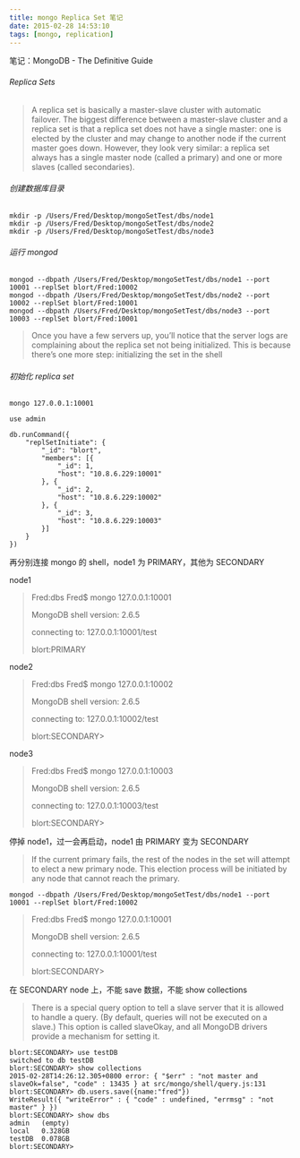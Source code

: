 ```yaml
---
title: mongo Replica Set 笔记
date: 2015-02-28 14:53:10
tags: [mongo, replication]
---
```


笔记：MongoDB - The Definitive Guide

###### Replica Sets

> A replica set is basically a master-slave cluster with automatic failover. The biggest difference between a master-slave cluster and a replica set is that a replica set does not have a single master: one is elected by the cluster and may change to another node if the current master goes down. However, they look very similar: a replica set always has a single master node (called a primary) and one or more slaves (called secondaries). 

<!--more-->

###### 创建数据库目录

```
mkdir -p /Users/Fred/Desktop/mongoSetTest/dbs/node1
mkdir -p /Users/Fred/Desktop/mongoSetTest/dbs/node2
mkdir -p /Users/Fred/Desktop/mongoSetTest/dbs/node3
```

###### 运行 mongod

```
mongod --dbpath /Users/Fred/Desktop/mongoSetTest/dbs/node1 --port 10001 --replSet blort/Fred:10002
mongod --dbpath /Users/Fred/Desktop/mongoSetTest/dbs/node2 --port 10002 --replSet blort/Fred:10001
mongod --dbpath /Users/Fred/Desktop/mongoSetTest/dbs/node3 --port 10003 --replSet blort/Fred:10001
```

> Once you have a few servers up, you’ll notice that the server logs are complaining about the replica set not being initialized. This is because there’s one more step: initializing the set in the shell



###### 初始化 replica set

```
mongo 127.0.0.1:10001

use admin

db.runCommand({
    "replSetInitiate": {
        "_id": "blort",
        "members": [{
            "_id": 1,
            "host": "10.8.6.229:10001"
        }, {
            "_id": 2,
            "host": "10.8.6.229:10002"
        }, {
            "_id": 3,
            "host": "10.8.6.229:10003"
        }]
    }
})
```

再分别连接 mongo 的 shell，node1 为 PRIMARY，其他为 SECONDARY


node1

> Fred:dbs Fred$ mongo 127.0.0.1:10001
> 
> MongoDB shell version: 2.6.5
> 
> connecting to: 127.0.0.1:10001/test
>  
> blort:PRIMARY

node2

> Fred:dbs Fred$ mongo 127.0.0.1:10002
> 
> MongoDB shell version: 2.6.5
> 
> connecting to: 127.0.0.1:10002/test
> 
> blort:SECONDARY>

node3

> Fred:dbs Fred$ mongo 127.0.0.1:10003
> 
> MongoDB shell version: 2.6.5
> 
> connecting to: 127.0.0.1:10003/test
> 
> blort:SECONDARY>


停掉 node1，过一会再启动，node1 由 PRIMARY 变为 SECONDARY

> If the current primary fails, the rest of the nodes in the set will attempt to elect a new primary node. This election process will be initiated by any node that cannot reach the primary.

```
mongod --dbpath /Users/Fred/Desktop/mongoSetTest/dbs/node1 --port 10001 --replSet blort/Fred:10002
```

> Fred:dbs Fred$ mongo 127.0.0.1:10001
> 
> MongoDB shell version: 2.6.5
> 
> connecting to: 127.0.0.1:10001/test
> 
> blort:SECONDARY>

在 SECONDARY node 上，不能 save 数据，不能 show collections

> There is a special query option to tell a slave server that it is allowed to handle a query. (By default, queries will not be executed on a slave.) This option is called slaveOkay, and all MongoDB drivers provide a mechanism for setting it.

```
blort:SECONDARY> use testDB
switched to db testDB
blort:SECONDARY> show collections
2015-02-28T14:26:12.305+0800 error: { "$err" : "not master and slaveOk=false", "code" : 13435 } at src/mongo/shell/query.js:131
blort:SECONDARY> db.users.save({name:"fred"})
WriteResult({ "writeError" : { "code" : undefined, "errmsg" : "not master" } })
blort:SECONDARY> show dbs
admin   (empty)
local   0.328GB
testDB  0.078GB
blort:SECONDARY>
```